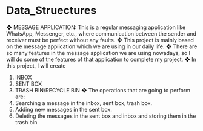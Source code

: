# Data_Struectures
❖ MESSAGE APPLICATION:
This is a regular messaging application like WhatsApp,
Messenger, etc., where communication between the sender and
receiver must be perfect without any faults.
❖ This project is mainly based on the message application which
we are using in our daily life.
❖ There are so many features in the message application we are
using nowadays, so I will do some of the features of that
application to complete my project.
❖ In this project, I will create
1. INBOX
2. SENT BOX
3. TRASH BIN/RECYCLE BIN
❖ The operations that are going to perform are:
1. Searching a message in the inbox, sent box, trash box.
2. Adding new messages in the sent box.
3. Deleting the messages in the sent box and inbox and storing
them in the trash bin
